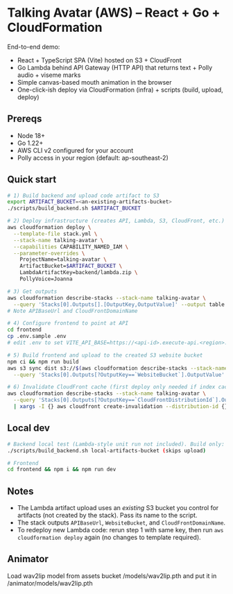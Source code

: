# Talking Avatar (AWS) – React + Go + CloudFormation

End-to-end demo:
- React + TypeScript SPA (Vite) hosted on S3 + CloudFront
- Go Lambda behind API Gateway (HTTP API) that returns text + Polly audio + viseme marks
- Simple canvas-based mouth animation in the browser
- One-click-ish deploy via CloudFormation (infra) + scripts (build, upload, deploy)

## Prereqs
- Node 18+
- Go 1.22+
- AWS CLI v2 configured for your account
- Polly access in your region (default: ap-southeast-2)

## Quick start
```bash
# 1) Build backend and upload code artifact to S3
export ARTIFACT_BUCKET=<an-existing-artifacts-bucket>
./scripts/build_backend.sh $ARTIFACT_BUCKET

# 2) Deploy infrastructure (creates API, Lambda, S3, CloudFront, etc.)
aws cloudformation deploy \
  --template-file stack.yml \
  --stack-name talking-avatar \
  --capabilities CAPABILITY_NAMED_IAM \
  --parameter-overrides \
    ProjectName=talking-avatar \
    ArtifactBucket=$ARTIFACT_BUCKET \
    LambdaArtifactKey=backend/lambda.zip \
    PollyVoice=Joanna

# 3) Get outputs
aws cloudformation describe-stacks --stack-name talking-avatar \
  --query 'Stacks[0].Outputs[].[OutputKey,OutputValue]' --output table
# Note APIBaseUrl and CloudFrontDomainName

# 4) Configure frontend to point at API
cd frontend
cp .env.sample .env
# edit .env to set VITE_API_BASE=https://<api-id>.execute-api.<region>.amazonaws.com

# 5) Build frontend and upload to the created S3 website bucket
npm ci && npm run build
aws s3 sync dist s3://$(aws cloudformation describe-stacks --stack-name talking-avatar \
  --query 'Stacks[0].Outputs[?OutputKey==`WebsiteBucket`].OutputValue' --output text)/ --delete

# 6) Invalidate CloudFront cache (first deploy only needed if index caching)
aws cloudformation describe-stacks --stack-name talking-avatar \
  --query 'Stacks[0].Outputs[?OutputKey==`CloudFrontDistributionId`].OutputValue' --output text \
  | xargs -I {} aws cloudfront create-invalidation --distribution-id {} --paths '/*'
```

## Local dev
```bash
# Backend local test (Lambda-style unit run not included). Build only:
./scripts/build_backend.sh local-artifacts-bucket (skips upload)

# Frontend
cd frontend && npm i && npm run dev
```

## Notes
- The Lambda artifact upload uses an *existing* S3 bucket you control for artifacts (not created by the stack). Pass its name to the script.
- The stack outputs `APIBaseUrl`, `WebsiteBucket`, and `CloudFrontDomainName`.
- To redeploy new Lambda code: rerun step 1 with same key, then run `aws cloudformation deploy` again (no changes to template required).


## Animator

Load wav2lip model from assets bucket /models/wav2lip.pth and put it in /animator/models/wav2lip.pth
